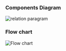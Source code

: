 ### Components Diagram

![relation paragram](https://github.com/comfortdelgro/compass-design/assets/117263060/75cd9855-2fcf-4909-ac1e-0f0d7c4983dc)

### Flow chart

![Flow chart](https://github.com/comfortdelgro/compass-design/assets/117263060/c846e159-b2d6-4b56-a7e6-c8be0b056089)

